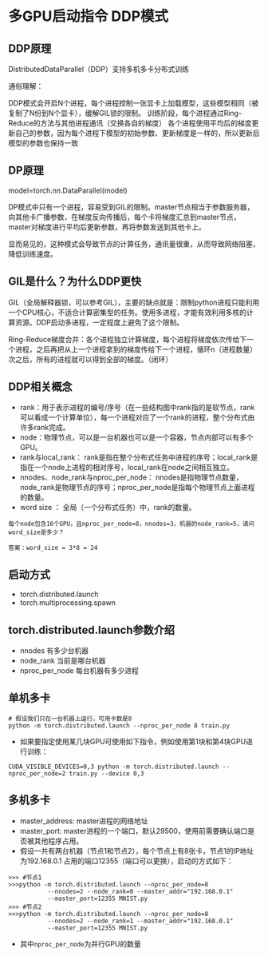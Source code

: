 # 多GPU启动指令  DDP模式

## DDP原理
DistributedDataParallel（DDP）支持多机多卡分布式训练

通俗理解：

DDP模式会开启N个进程，每个进程控制一张显卡上加载模型，这些模型相同（被复制了N份到N个显卡），缓解GIL锁的限制。
训练阶段，每个进程通过Ring-Reduce的方法与其他进程通讯（交换各自的梯度）
各个进程使用平均后的梯度更新自己的参数，因为每个进程下模型的初始参数、更新梯度是一样的，所以更新后模型的参数也保持一致

## DP原理
model=torch.nn.DataParallel(model)

DP模式中只有一个进程，容易受到GIL的限制。master节点相当于参数服务器，向其他卡广播参数，在梯度反向传播后，每个卡将梯度汇总到master节点，master对梯度进行平均后更新参数，再将参数发送到其他卡上。

显而易见的，这种模式会导致节点的计算任务，通讯量很重，从而导致网络阻塞，降低训练速度。

## GIL是什么？为什么DDP更快
GIL（全局解释器锁，可以参考GIL），主要的缺点就是：限制python进程只能利用一个CPU核心，不适合计算密集型的任务。使用多进程，才能有效利用多核的计算资源。DDP启动多进程，一定程度上避免了这个限制。

Ring-Reduce梯度合并：各个进程独立计算梯度，每个进程将梯度依次传给下一个进程，之后再把从上一个进程拿到的梯度传给下一个进程，循环n（进程数量）次之后，所有的进程就可以得到全部的梯度。（闭环）


## DDP相关概念
- rank：用于表示进程的编号/序号（在一些结构图中rank指的是软节点，rank可以看成一个计算单位），每一个进程对应了一个rank的进程，整个分布式由许多rank完成。
- node：物理节点，可以是一台机器也可以是一个容器，节点内部可以有多个GPU。
- rank与local_rank： rank是指在整个分布式任务中进程的序号；local_rank是指在一个node上进程的相对序号，local_rank在node之间相互独立。
- nnodes、node_rank与nproc_per_node： nnodes是指物理节点数量，node_rank是物理节点的序号；nproc_per_node是指每个物理节点上面进程的数量。
- word size ： 全局（一个分布式任务）中，rank的数量。
```
每个node包含16个GPU，且nproc_per_node=8，nnodes=3，机器的node_rank=5，请问word_size是多少？   

答案：word_size = 3*8 = 24 
```

## 启动方式
- torch.distributed.launch
- torch.multiprocessing.spawn

## torch.distributed.launch参数介绍
- nnodes 有多少台机器
- node_rank 当前是哪台机器
- nproc_per_node 每台机器有多少进程

## 单机多卡
```
# 假设我们只在一台机器上运行，可用卡数是8
python -m torch.distributed.launch --nproc_per_node 8 train.py
```

- 如果要指定使用某几块GPU可使用如下指令，例如使用第1块和第4块GPU进行训练：
```
CUDA_VISIBLE_DEVICES=0,3 python -m torch.distributed.launch --nproc_per_node=2 train.py --device 0,3
```



## 多机多卡
- master_address: master进程的网络地址
- master_port: master进程的一个端口，默认29500，使用前需要确认端口是否被其他程序占用。
-  假设一共有两台机器（节点1和节点2），每个节点上有8张卡，节点1的IP地址为192.168.0.1 占用的端口12355（端口可以更换），启动的方式如下：
```
>>> #节点1
>>>python -m torch.distributed.launch --nproc_per_node=8
           --nnodes=2 --node_rank=0 --master_addr="192.168.0.1"
           --master_port=12355 MNIST.py
>>> #节点2
>>>python -m torch.distributed.launch --nproc_per_node=8
           --nnodes=2 --node_rank=1 --master_addr="192.168.0.1"
           --master_port=12355 MNIST.py
```
- 其中```nproc_per_node```为并行GPU的数量


